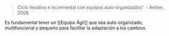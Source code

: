 > Ciclo iterativo e incremental con equipos auto-organizados". - Amber, 2008.

Es fundamental tener un [[Equipo Ágil]] que sea auto-organizado, multifuncional y pequeño para facilitar la adaptación a los cambios.
